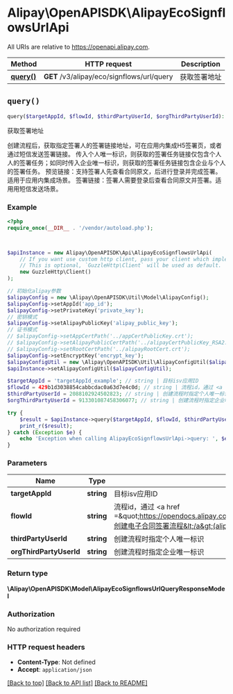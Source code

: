 # Alipay\OpenAPISDK\AlipayEcoSignflowsUrlApi

All URIs are relative to https://openapi.alipay.com.

Method | HTTP request | Description
------------- | ------------- | -------------
[**query()**](AlipayEcoSignflowsUrlApi.md#query) | **GET** /v3/alipay/eco/signflows/url/query | 获取签署地址


## `query()`

```php
query($targetAppId, $flowId, $thirdPartyUserId, $orgThirdPartyUserId): \Alipay\OpenAPISDK\Model\AlipayEcoSignflowsUrlQueryResponseModel
```

获取签署地址

创建流程后，获取指定签署人的签署链接地址，可在应用内集成H5签署页，或者通过短信发送签署链接。 传入个人唯一标识，则获取的签署任务链接仅包含个人人的签署任务；如同时传入企业唯一标识，则获取的签署任务链接包含企业与个人的签署任务。 预览链接：支持签署人先查看合同原文，后进行登录并完成签署。适用于应用内集成场景。 签署链接：签署人需要登录后查看合同原文并签署。适用用短信发送场景。

### Example

```php
<?php
require_once(__DIR__ . '/vendor/autoload.php');



$apiInstance = new Alipay\OpenAPISDK\Api\AlipayEcoSignflowsUrlApi(
    // If you want use custom http client, pass your client which implements `GuzzleHttp\ClientInterface`.
    // This is optional, `GuzzleHttp\Client` will be used as default.
    new GuzzleHttp\Client()
);

// 初始化alipay参数
$alipayConfig = new \Alipay\OpenAPISDK\Util\Model\AlipayConfig();
$alipayConfig->setAppId('app_id');
$alipayConfig->setPrivateKey('private_key');
// 密钥模式
$alipayConfig->setAlipayPublicKey('alipay_public_key');
// 证书模式
// $alipayConfig->setAppCertPath('../appCertPublicKey.crt');
// $alipayConfig->setAlipayPublicCertPath('../alipayCertPublicKey_RSA2.crt');
// $alipayConfig->setRootCertPath('../alipayRootCert.crt');
$alipayConfig->setEncryptKey('encrypt_key');
$alipayConfigUtil = new \Alipay\OpenAPISDK\Util\AlipayConfigUtil($alipayConfig);
$apiInstance->setAlipayConfigUtil($alipayConfigUtil);

$targetAppId = 'targetAppId_example'; // string | 目标isv应用ID
$flowId = 429b1d3038854cabbcdac0a63d7e4c0d; // string | 流程id，通过 <a href =\"https://opendocs.alipay.com/apis/api_50/alipay.eco.contract.signflows.create\">创建电子合同签署流程</a>(alipay.eco.contract.signflows.create)接口获取。
$thirdPartyUserId = 2088102924502823; // string | 创建流程时指定个人唯一标识
$orgThirdPartyUserId = 913301087458306077; // string | 创建流程时指定企业唯一标识

try {
    $result = $apiInstance->query($targetAppId, $flowId, $thirdPartyUserId, $orgThirdPartyUserId);
    print_r($result);
} catch (Exception $e) {
    echo 'Exception when calling AlipayEcoSignflowsUrlApi->query: ', $e->getMessage(), PHP_EOL;
}
```

### Parameters

Name | Type | Description  | Notes
------------- | ------------- | ------------- | -------------
 **targetAppId** | **string**| 目标isv应用ID | [optional]
 **flowId** | **string**| 流程id，通过 &lt;a href &#x3D;\&quot;https://opendocs.alipay.com/apis/api_50/alipay.eco.contract.signflows.create\&quot;&gt;创建电子合同签署流程&lt;/a&gt;(alipay.eco.contract.signflows.create)接口获取。 | [optional]
 **thirdPartyUserId** | **string**| 创建流程时指定个人唯一标识 | [optional]
 **orgThirdPartyUserId** | **string**| 创建流程时指定企业唯一标识 | [optional]

### Return type

**\Alipay\OpenAPISDK\Model\AlipayEcoSignflowsUrlQueryResponseModel**

### Authorization

No authorization required

### HTTP request headers

- **Content-Type**: Not defined
- **Accept**: `application/json`

[[Back to top]](#) [[Back to API list]](../../README.md#api-endpoints)
[[Back to README]](../../README.md)
